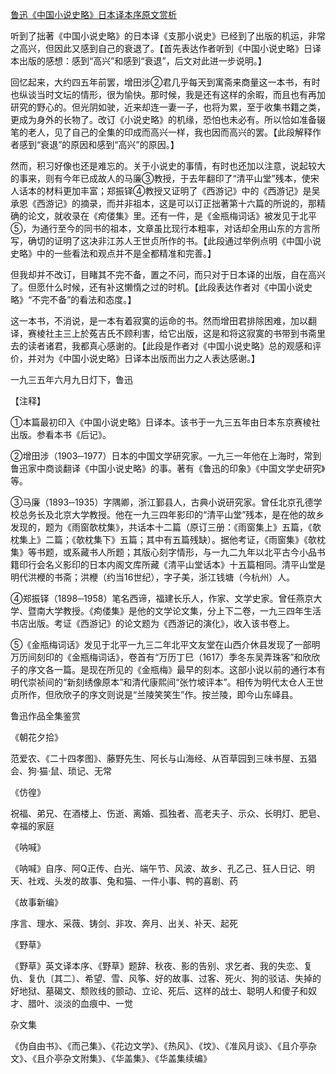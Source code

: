 [鲁迅《中国小说史略》日本译本序原文赏析](https://www.vrrw.net/wx/8622.html)

听到了拙著《中国小说史略》的日本译《支那小说史》已经到了出版的机运，非常之高兴，但因此又感到自己的衰退了。【首先表达作者听到《中国小说史略》日译本出版的感想：感到“高兴”和感到“衰退”，后文对此进一步说明。】

回忆起来，大约四五年前罢，增田涉②君几乎每天到寓斋来商量这一本书，有时也纵谈当时文坛的情形，很为愉快。那时候，我是还有这样的余暇，而且也有再加研究的野心的。但光阴如驶，近来却连一妻一子，也将为累，至于收集书籍之类，更成为身外的长物了。改订《小说史略》的机缘，恐怕也未必有。所以恰如准备辍笔的老人，见了自己的全集的印成而高兴一样，我也因而高兴的罢。【此段解释作者感到“衰退”的原因和感到“高兴”的原因。】



然而，积习好像也还是难忘的。关于小说史的事情，有时也还加以注意，说起较大的事来，则有今年已成故人的马廉③教授，于去年翻印了“清平山堂”残本，使宋人话本的材料更加丰富；郑振铎④教授又证明了《西游记》中的《西游记》是吴承恩《西游记》的摘录，而并非祖本，这是可以订正拙著第十六篇的所说的，那精确的论文，就收录在《痀偻集》里。还有一件，是《金瓶梅词话》被发见于北平⑤，为通行至今的同书的祖本，文章虽比现行本粗率，对话却全用山东的方言所写，确切的证明了这决非江苏人王世贞所作的书。【此段通过举例点明《中国小说史略》中的一些看法和观点并不是全都精准和完善。】

但我却并不改订，目睹其不完不备，置之不问，而只对于日本译的出版，自在高兴了。但愿什么时候，还有补这懒惰之过的时机。【此段表达作者对《中国小说史略》“不完不备”的看法和态度。】

这一本书，不消说，是一本有着寂寞的运命的书。然而增田君排除困难，加以翻译，赛棱社主三上於菟吉氏不顾利害，给它出版，这是和将这寂寞的书带到书斋里去的读者诸君，我都真心感谢的。【此段是作者对《中国小说史略》总的观感和评价，并对为《中国小说史略》日译本出版而出力之人表达感谢。】

一九三五年六月九日灯下，鲁迅



【注释】

①本篇最初印入《中国小说史略》日译本。该书于一九三五年由日本东京赛棱社出版。参看本书《后记》。

②增田涉（1903─1977）日本的中国文学研究家。一九三一年他在上海时，常到鲁迅家中商谈翻译《中国小说史略》的事。著有《鲁迅的印象》《中国文学史研究》等。

③马廉（1893─1935）字隅卿，浙江鄞县人，古典小说研究家。曾任北京孔德学校总务长及北京大学教授。他在一九三四年影印的“清平山堂”残本，是在他的故乡发现的，题为《雨窗欹枕集》，共话本十二篇（原订三册：《雨窗集上》五篇，《欹枕集上》二篇；《欹枕集下》五篇；其中有五篇残缺）。据他考证，《雨窗集》《欹枕集》等书题，或系藏书人所题；其版心刻字情形，与一九二九年以北平古今小品书籍印行会名义影印的日本内阁文库所藏《清平山堂话本》十五篇相同。清平山堂是明代洪楩的书斋；洪楩（约当16世纪），字子美，浙江钱塘（今杭州）人。

④郑振铎（1898─1958）笔名西谛，福建长乐人，作家、文学史家。曾任燕京大学、暨南大学教授。《痀偻集》是他的文学论文集，分上下二卷，一九三四年生活书店出版。考证《西游记》的论文题为《西游记的演化》，收入该书卷上。

⑤《金瓶梅词话》发见于北平一九三二年北平文友堂在山西介休县发现了一部明万历间刻印的《金瓶梅词话》，卷首有“万历丁巳（1617）季冬东吴弄珠客”和欣欣子的序文各一篇。是现在所见的《金瓶梅》最早的刻本。这部小说以前的通行本有明代崇祯间的“新刻绣像原本”和清代康熙间“张竹坡评本”。相传为明代太仓人王世贞所作，但欣欣子的序文则说是“兰陵笑笑生”作。按兰陵，即今山东峄县。

鲁迅作品全集鉴赏

《朝花夕拾》

范爱农、《二十四孝图》、藤野先生、阿长与山海经、从百草园到三味书屋、五猖会、狗·猫·鼠、琐记、无常

《仿徨》

祝福、弟兄、在酒楼上、伤逝、离婚、孤独者、高老夫子、示众、长明灯、肥皂、幸福的家庭

《呐喊》

《呐喊》自序、阿Q正传、白光、端午节、风波、故乡、孔乙己、狂人日记、明天、社戏、头发的故事、兔和猫、一件小事、鸭的喜剧、药

《故事新编》

序言、理水、采薇、铸剑、非攻、奔月、出关、补天、起死

《野草》

《野草》英文译本序、《野草》题辞、秋夜、影的告别、求乞者、我的失恋、复仇、复仇〔其二〕、希望、雪、风筝、好的故事、过客、死火、狗的驳诘、失掉的好地狱、墓碣文、颓败线的颤动、立论、死后、这样的战士、聪明人和傻子和奴才、腊叶、淡淡的血痕中、一觉

杂文集

《伪自由书》、《而己集》、《花边文学》、《热风》、《坟》、《准风月谈》、《且介亭杂文》、《且介亭杂文附集》、《华盖集》、《华盖集续编》

